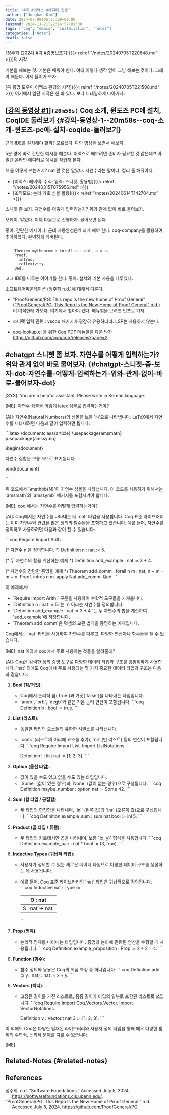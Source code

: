 ```yaml
---
title: "#콕 #이맥스 #에디터 연동"
author: ["Junghan Kim"]
date: 2024-07-08T05:35:00+09:00
lastmod: 2024-11-21T22:14:57+09:00
tags: ["coq", "emacs", "installation", "notes"]
categories: ["Note"]
draft: false
---
```


[정주희 (2024) #콕 #증명보조기]({{< relref "/notes/20240705T220648.md" >}})의 시작

기본을 해보는 것. 기본은 배워야 한다. 여태 이렇다 생각 없이 그냥 해보는 것이다. 그래야 배운다. 이제 들어가 보자.

[콕 증명 도우미 이맥스 환경의 시작]({{< relref "/notes/20240705T221508.md" >}}) 여기에서 일단 시작은 한 바 있다. 보다 디테일하게 나아가자.


## [[강의 동영상 #1](https://youtu.be/zPsYXjJv5Ew)]`(20m58s)` Coq 소개, 윈도즈 PC에 설치, CoqIDE 둘러보기 {#강의-동영상-1--20m58s--coq-소개-윈도즈-pc에-설치-coqide-둘러보기}

근데 IDE를 설치해야 할까? 모르겠다. 다만 영상을 보면서 해보자.

5분 경에 바로 간단한 예시를 해본다. 이맥스로 해보려면 준비가 필요할 것 같은데?! 아. 일단 온라인 에디터로 예시를 작업해 본다.

N 을 어떻게 쓰는거지? nat 란 것은 알았다. 자연수라는 말이다. 정리 좀 해둬야지.

-   [이맥스: 레이텍: 수식: 입력: 스니펫: 활용법]({{< relref "/notes/20240315T075956.md" >}})
-   [조직모드: 논리 기호 심볼 활용]({{< relref "/notes/20240614T142704.md" >}})

스니펫 좀 보자. 자연수를 어떻게 입력하는가? 위와 관계 없이 바로 물어보자.

오케이. 알았다. 이제 다음으로 진행하자. 물어보면 된다.

좋아. 간단한 예제이다. 근데 자동완성은?! 되게 해야 한다. coq-company를 활용하여 추가하였다. 완벽하게 커버된다.

```coq

    Theorem mytheorem : forall n : nat, n = n.
    Proof.
      intros.
      reflexivity.
    Qed.
```

코그 IDE를 다루는 이야기를 한다. 좋아. 설치와 기본 사용을 다루었다.

소프트웨어파운데이션 (<a href="#citeproc_bib_item_1">정주희 n.d.</a>)에 대해서 다룬다.

-   "ProofGeneral/PG: This repo is the new home of Proof General" (<a href="#citeproc_bib_item_2">“ProofGeneral/PG: This Repo Is the New Home of Proof General” n.d.</a>) 이 녀석한테 가보자. 여기에서 찾아야 겠다. 메뉴얼을 보려면 인포로 가자.

-   스니펫 입력 관련 : vscoq 패키지가 굉장히 유용하더라. LSP는 사용하지 않는다.

-   coq-lookup.el 을 위한 Coq PDF 메뉴얼을 다운 받자 <https://github.com/coq/coq/releases?page=2>


## #chatgpt 스니펫 좀 보자. 자연수를 어떻게 입력하는가? 위와 관계 없이 바로 물어보자. {#chatgpt-스니펫-좀-보자-dot-자연수를-어떻게-입력하는가-위와-관계-없이-바로-물어보자-dot}

<div class="ai">

[SYS]: You are a helpful assistant. Please write in Korean language.

[ME]: 자연수 심볼을 어떻게 latex 심볼로 입력하는거야?

[AI]: 자연수(Natural Numbers)의 심볼은 보통 'ℕ'으로 나타냅니다. LaTeX에서 자연수를 나타내려면 다음과 같이 입력하면 됩니다:

\`\`\`latex \documentclass{article} \usepackage{amsmath} \usepackage{amssymb}

\begin{document}

자연수 집합은 보통 $\mathbb{N}$으로 표기됩니다.

\end{document}

\`\`\`

위 코드에서 \`\mathbb{N}\`이 자연수 심볼을 나타냅니다. 이 코드를 사용하기 위해서는 \`amsmath\`와 \`amssymb\` 패키지를 포함시켜야 합니다.

[ME]: coq 에서는 자연수를 어떻게 입력하는거야?

[AI]: Coq에서는 자연수를 나타내는 데 \`nat\` 타입을 사용합니다. Coq 표준 라이브러리는 이미 자연수와 관련된 많은 정의와 함수들을 포함하고 있습니다. 예를 들어, 자연수를 정의하고 사용하려면 다음과 같이 할 수 있습니다:

\`\`\`coq Require Import Arith.

(\* 자연수 n 을 정의합니다. \*) Definition n : nat := 5.

(\* 두 자연수의 합을 계산하는 예제 \*) Definition add_example : nat := 3 + 4.

(\* 자연수의 간단한 증명을 예제 \*) Theorem add_comm : forall n m : nat, n + m = m + n. Proof. intros n m. apply Nat.add_comm. Qed. \`\`\`

이 예제에서:

-   \`Require Import Arith.\` 구문을 사용하여 수학적 도구들을 가져옵니다.
-   \`Definition n : nat := 5.\`는 \`n\`이라는 자연수를 정의합니다.
-   \`Definition add_example : nat := 3 + 4.\`는 두 자연수의 합을 계산하여 \`add_example\`에 저장합니다.
-   \`Theorem add_comm\`은 덧셈의 교환 법칙을 증명하는 예제입니다.

Coq에서는 \`nat\` 타입을 사용하여 자연수를 다루고, 다양한 연산자나 함수들을 쓸 수 있습니다.

[ME]: nat 이외에 coq에서 주로 사용하는 것들을 알려줄래?

[AI]: Coq은 강력한 정리 증명 도구로 다양한 데이터 타입과 구조를 광범위하게 사용합니다. \`nat\` 외에도 Coq에서 주로 사용되는 몇 가지 중요한 데이터 타입과 구조는 다음과 같습니다:

1.  ****Bool (참/거짓)****:
    -   Coq에서 논리적 참(\`true\`)과 거짓(\`false\`)을 나타내는 타입입니다.
    -   \`andb\`, \`orb\`, \`negb\`와 같은 기본 논리 연산이 포함됩니다. \`\`\`coq Definition b : bool := true. \`\`\`

2.  ****List (리스트)****:
    -   동일한 타입의 요소들의 유한한 시퀀스를 나타냅니다.
    -   \`cons\` (리스트의 머리에 요소를 추가), \`nil\` (빈 리스트) 등의 연산이 포함됩니다. \`\`\`coq Require Import List. Import ListNotations.

        Definition l : list nat := [1; 2; 3]. \`\`\`

3.  ****Option (옵션 타입)****:
    -   값이 있을 수도 있고 없을 수도 있는 타입입니다.
    -   \`Some\` (값이 있는 경우)과 \`None\` (값이 없는 경우)으로 구성됩니다. \`\`\`coq Definition maybe_number : option nat := Some 42. \`\`\`

4.  ****Sum (합 타입 / 공집합)****:
    -   두 타입의 합집합을 나타내며, \`inl\` (왼쪽 값)과 \`inr\` (오른쪽 값)으로 구성됩니다. \`\`\`coq Definition example_sum : sum nat bool := inl 5. \`\`\`

5.  ****Product (곱 타입 / 튜플)****:
    -   두 타입의 카르테시안 곱을 나타내며, 보통 \`(x, y)\` 형식을 사용합니다. \`\`\`coq Definition example_pair : nat \* bool := (3, true). \`\`\`

6.  ****Inductive Types (귀납적 타입)****:
    -   사용자가 정의할 수 있는 새로운 데이터 타입으로 다양한 데이터 구조를 생성하는 데 사용됩니다.
    -   예를 들어, Coq 표준 라이브러리의 \`nat\` 타입은 귀납적으로 정의됩니다. \`\`\`coq Inductive nat : Type :=

        | O : nat            |
        |--------------------|
        | S : nat -&gt; nat. |

        \`\`\`

7.  ****Prop (명제)****:
    -   논리적 명제를 나타내는 타입입니다. 증명과 논리에 관련된 연산을 수행할 때 사용됩니다. \`\`\`coq Definition example_proposition : Prop := 2 + 2 = 4. \`\`\`

8.  ****Function (함수)****:
    -   함수 정의와 응용은 Coq의 핵심 특징 중 하나입니다. \`\`\`coq Definition add (x y : nat) : nat := x + y. \`\`\`

9.  ****Vectors (벡터)****:
    -   고정된 길이를 가진 리스트로, 종종 길이가 타입의 일부로 포함된 리스트로 쓰입니다. \`\`\`coq Require Import Coq.Vectors.Vector. Import VectorNotations.

        Definition v : Vector.t nat 3 := [1; 2; 3]. \`\`\`

이 외에도 Coq은 다양한 탑재된 라이브러리와 사용자 정의 타입을 통해 매우 다양한 범위의 수학적, 논리적 문제를 다룰 수 있습니다.

[ME]:

</div>


## Related-Notes {#related-notes}

## References

<style>.csl-entry{text-indent: -1.5em; margin-left: 1.5em;}</style><div class="csl-bib-body">
  <div class="csl-entry"><a id="citeproc_bib_item_1"></a>정주희. n.d. “Software Foundations.” Accessed July 5, 2024. <a href="https://softwarefoundations.cis.upenn.edu/">https://softwarefoundations.cis.upenn.edu/</a>.</div>
  <div class="csl-entry"><a id="citeproc_bib_item_2"></a>“ProofGeneral/PG: This Repo Is the New Home of Proof General.” n.d. Accessed July 5, 2024. <a href="https://github.com/ProofGeneral/PG">https://github.com/ProofGeneral/PG</a>.</div>
</div>
